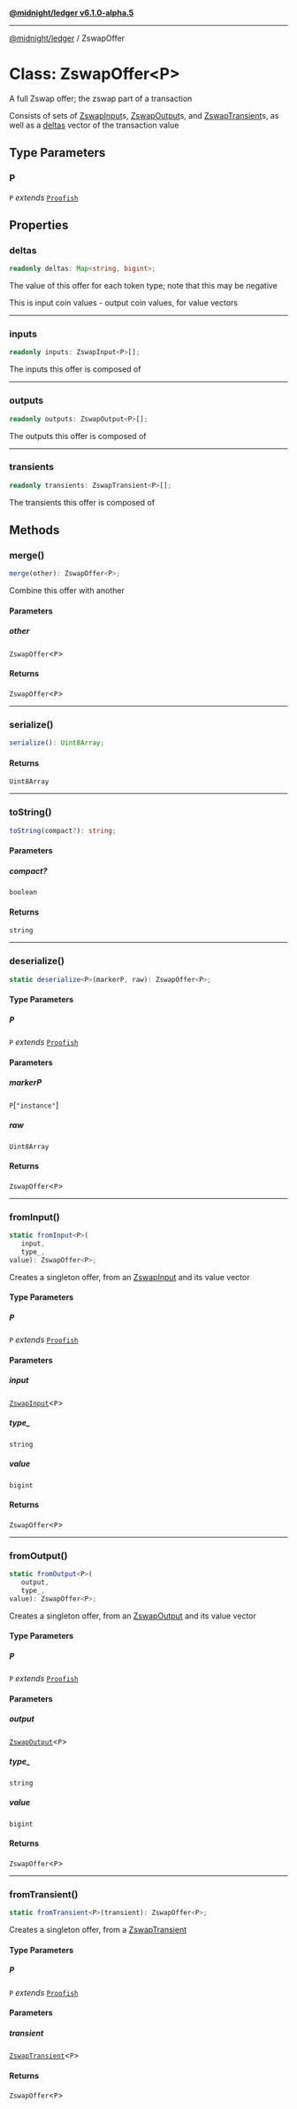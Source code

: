 [**@midnight/ledger v6.1.0-alpha.5**](../README.md)

***

[@midnight/ledger](../globals.md) / ZswapOffer

# Class: ZswapOffer\<P\>

A full Zswap offer; the zswap part of a transaction

Consists of sets of [ZswapInput](ZswapInput.md)s, [ZswapOutput](ZswapOutput.md)s, and [ZswapTransient](ZswapTransient.md)s,
as well as a [deltas](#deltas) vector of the transaction value

## Type Parameters

### P

`P` *extends* [`Proofish`](../type-aliases/Proofish.md)

## Properties

### deltas

```ts
readonly deltas: Map<string, bigint>;
```

The value of this offer for each token type; note that this may be
negative

This is input coin values - output coin values, for value vectors

***

### inputs

```ts
readonly inputs: ZswapInput<P>[];
```

The inputs this offer is composed of

***

### outputs

```ts
readonly outputs: ZswapOutput<P>[];
```

The outputs this offer is composed of

***

### transients

```ts
readonly transients: ZswapTransient<P>[];
```

The transients this offer is composed of

## Methods

### merge()

```ts
merge(other): ZswapOffer<P>;
```

Combine this offer with another

#### Parameters

##### other

`ZswapOffer`\<`P`\>

#### Returns

`ZswapOffer`\<`P`\>

***

### serialize()

```ts
serialize(): Uint8Array;
```

#### Returns

`Uint8Array`

***

### toString()

```ts
toString(compact?): string;
```

#### Parameters

##### compact?

`boolean`

#### Returns

`string`

***

### deserialize()

```ts
static deserialize<P>(markerP, raw): ZswapOffer<P>;
```

#### Type Parameters

##### P

`P` *extends* [`Proofish`](../type-aliases/Proofish.md)

#### Parameters

##### markerP

`P`\[`"instance"`\]

##### raw

`Uint8Array`

#### Returns

`ZswapOffer`\<`P`\>

***

### fromInput()

```ts
static fromInput<P>(
   input, 
   type_, 
value): ZswapOffer<P>;
```

Creates a singleton offer, from an [ZswapInput](ZswapInput.md) and its value
vector

#### Type Parameters

##### P

`P` *extends* [`Proofish`](../type-aliases/Proofish.md)

#### Parameters

##### input

[`ZswapInput`](ZswapInput.md)\<`P`\>

##### type\_

`string`

##### value

`bigint`

#### Returns

`ZswapOffer`\<`P`\>

***

### fromOutput()

```ts
static fromOutput<P>(
   output, 
   type_, 
value): ZswapOffer<P>;
```

Creates a singleton offer, from an [ZswapOutput](ZswapOutput.md) and its value
vector

#### Type Parameters

##### P

`P` *extends* [`Proofish`](../type-aliases/Proofish.md)

#### Parameters

##### output

[`ZswapOutput`](ZswapOutput.md)\<`P`\>

##### type\_

`string`

##### value

`bigint`

#### Returns

`ZswapOffer`\<`P`\>

***

### fromTransient()

```ts
static fromTransient<P>(transient): ZswapOffer<P>;
```

Creates a singleton offer, from a [ZswapTransient](ZswapTransient.md)

#### Type Parameters

##### P

`P` *extends* [`Proofish`](../type-aliases/Proofish.md)

#### Parameters

##### transient

[`ZswapTransient`](ZswapTransient.md)\<`P`\>

#### Returns

`ZswapOffer`\<`P`\>
